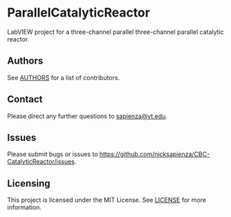 # ParallelCatalyticReactor

LabVIEW project for a three-channel parallel three-channel parallel catalytic reactor.

## Authors

See [AUTHORS](https://github.com/nicksapienza/CBC-CatalyticReactor/blob/master/AUTHORS) for a list of contributors.

## Contact

Please direct any further questions to <sapienza@vt.edu>.

## Issues

Please submit bugs or issues to <https://github.com/nicksapienza/CBC-CatalyticReactor/issues>.

## Licensing

This project is licensed under the MIT License. See [LICENSE](https://github.com/nicksapienza/CBC-CatalyticReactor/blob/master/LICENSE) for more information.
